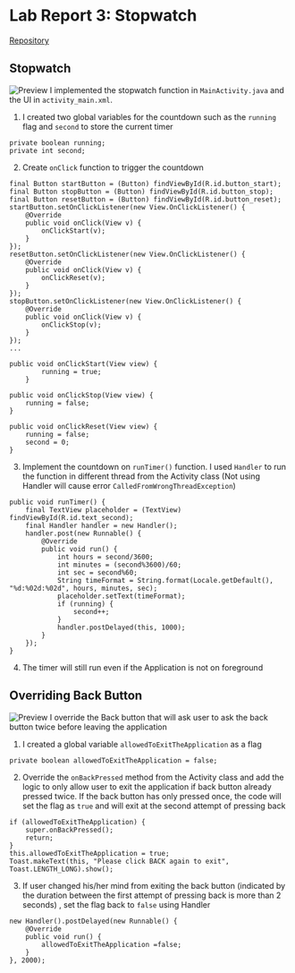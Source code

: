 # Lab Report 3: Stopwatch

[Repository](https://github.com/hiradevina/learn-tktpl-1706979221/tree/lab-3)

## Stopwatch
![Preview](https://lh3.googleusercontent.com/Q8mxI3K2qAeGZQ0TmgC5iuMOzIUZh4_5PFcWok_2B8WIM6uh5TnAYEQfRURu_YZRraq0uD9_AgvpTZjCZSi0S9bYXEr5x4sb9tMnQOq-ZTCEKBeME32BJk03n82EJt8Cje9RpOEV8SECtLfdGIZyQCS5jWQkOwsiRi6do2NUDdbw13MnNV8pVV9G3LEtM0eIWlTe7DJpRBgvVZ-kwIY2yMgd0IgOSu50bDyktYCV4bNjFQMdi3jHvuxuzfQX1uieOFlIOQ1HxrQBKLiZvw80MJTRd9eFoPWDJuSGCl0KsGJDFobbtTFW2ApukMVrOn5bl6uyjPeTFMH6rsazszhmL6l5XNv_wznFBc2JzI-xAyo84L8xeQxPFG21SKXoScmjNBXkyutQcngx8vlfSkJl8iOMK31lUXg2kfBOCRswcC87Zpob3TcsWqRUeg6CjPRmFQqrZP7j72CGYCR18dO16GnJHAXI7R0wEfFp0G3dbq_wxSpwNMDHOOoSrN5PJqk0K_bEwwdrIOeSKDIT7C3vD45mCVRDCMbZOV-3k-X3TIPB-xJpUxwHCR5bFtHyGBgMlYz3-ETbSHtK5FHgZzE8A1rEO6I6zMw07LdGFz4hLxUJxBQoCOmNdTLN7X4dDreh8W-RMZeyRj_Zt3TxaWmCVTPHWMnatBLEv9guq7dYaBTmuEIm9GYeBDnBjfR1=w401-h840-no?authuser=0)
I implemented the stopwatch function in `MainActivity.java` and the UI in `activity_main.xml`.
1. I created two global variables for the countdown such as the `running` flag and `second` to store the current timer
```
private boolean running;
private int second;
```
2. Create `onClick` function to trigger the countdown
```
final Button startButton = (Button) findViewById(R.id.button_start);
final Button stopButton = (Button) findViewById(R.id.button_stop);
final Button resetButton = (Button) findViewById(R.id.button_reset);
startButton.setOnClickListener(new View.OnClickListener() {
    @Override
    public void onClick(View v) {
        onClickStart(v);
    }
});
resetButton.setOnClickListener(new View.OnClickListener() {
    @Override
    public void onClick(View v) {
        onClickReset(v);
    }
});
stopButton.setOnClickListener(new View.OnClickListener() {
    @Override
    public void onClick(View v) {
        onClickStop(v);
    }
});
...

public void onClickStart(View view) {
        running = true;
    }

public void onClickStop(View view) {
    running = false;
}

public void onClickReset(View view) {
    running = false;
    second = 0;
}
```
3. Implement the countdown on `runTimer()` function. I used `Handler` to run the function in different thread from the Activity class (Not using Handler will cause error `CalledFromWrongThreadException`)
```
public void runTimer() {
    final TextView placeholder = (TextView) findViewById(R.id.text_second);
    final Handler handler = new Handler();
    handler.post(new Runnable() {
        @Override
        public void run() {
            int hours = second/3600;
            int minutes = (second%3600)/60;
            int sec = second%60;
            String timeFormat = String.format(Locale.getDefault(), "%d:%02d:%02d", hours, minutes, sec);
            placeholder.setText(timeFormat);
            if (running) {
                second++;
            }
            handler.postDelayed(this, 1000);
        }
    });
}
```
4. The timer will still run even if the Application is not on foreground

## Overriding Back Button
![Preview](https://lh3.googleusercontent.com/CFIpfuxzkRo_cfAIhLuD3NcmOZC0SdqdXuVMjcACbGgecoNEZca03WKsOa2OmnGZxAXuWCVcZ8Y4MhGEFyQi3lm3zzGJUlNFZaThs9fyE7FsR4mllRV6K5sp0WmT2GiOZ4CWlmX4OBJGW0rLWR3Rq2_OO4pMXZ_JhLu8mLzox_6jLWRMNdhVA0CMER28hj1tP6SaW2owbQJgy7Ev0t9oAPB8ODRAyrXYEsnHbFCXeM6J4wRV15yOp-ifJx3lgJ1Jb-aQ0nRekDqs8V5QkKPPo1AitHaQ8sDAGUiFLtoA3q4nsR-_p8hGjwxXA17Nj5E2ca8i_rIazNPn-8fhF04_pCbetechI0K61-wOa5wtWorAfBbHn6N4_hYNtZtAoHYweM1e6GVzEedZyeaLQW3pWIp73LFWO-v2SCEbHyhfi4hb8efcDPirNsb3ZcE59cDaSBeT96QsUJC6lIM37Xs_tx2wJc7hDyuy0s3tn0PCGVb3MGZARLbMFGx8KG4g85dLD0rzQ8wvn3wUC-DrwFfaIBUmbAXXehXNF8-QgrjHrYalshDbKYCu5pJ2Yj1lBhLFbC6TxSHB3Z7CxTMQ1oXYN_yLWc4yBz0GoZFS9madH449I3r-lG11GFiUU6V8YYIZLduDjMmS-eUKqnlJMvf40FCDN2LzOiPlapkg8ZwhUlbub3qDLn0WVp3cSV5t=w387-h834-no?authuser=0)
I override the Back button that will ask user to ask the back button twice before leaving the application
1. I created a global variable `allowedToExitTheApplication` as a flag
```
private boolean allowedToExitTheApplication = false;
```
2. Override the `onBackPressed` method from the Activity class and add the logic to only allow user to exit the application if back button already pressed twice. If the back button has only pressed once, the code will set the flag as `true` and will exit at the second attempt of pressing back
```
if (allowedToExitTheApplication) {
    super.onBackPressed();
    return;
}
this.allowedToExitTheApplication = true;
Toast.makeText(this, "Please click BACK again to exit", Toast.LENGTH_LONG).show();
```
3. If user changed his/her mind from exiting the back button (indicated by the duration between the first attempt of pressing back is more than 2 seconds) , set the flag back to `false` using Handler 
```
new Handler().postDelayed(new Runnable() {
    @Override
    public void run() {
        allowedToExitTheApplication =false;
    }
}, 2000);
```

